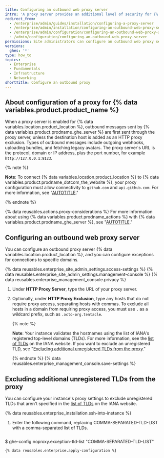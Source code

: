 ```yaml
---
title: Configuring an outbound web proxy server
intro: 'A proxy server provides an additional level of security for {% data variables.location.product_location %}.'
redirect_from:
  - /enterprise/admin/guides/installation/configuring-a-proxy-server
  - /enterprise/admin/installation/configuring-an-outbound-web-proxy-server
  - /enterprise/admin/configuration/configuring-an-outbound-web-proxy-server
  - /admin/configuration/configuring-an-outbound-web-proxy-server
permissions: Site administrators can configure an outbound web proxy server for a {% data variables.product.product_name %} instance.
versions:
  ghes: '*'
type: how_to
topics:
  - Enterprise
  - Fundamentals
  - Infrastructure
  - Networking
shortTitle: Configure an outbound proxy
---
```


## About configuration of a proxy for {% data variables.product.product_name %}

When a proxy server is enabled for {% data variables.location.product_location %}, outbound messages sent by {% data variables.product.prodname_ghe_server %} are first sent through the proxy server, unless the destination host is added as an HTTP proxy exclusion. Types of outbound messages include outgoing webhooks, uploading bundles, and fetching legacy avatars. The proxy server's URL is the protocol, domain or IP address, plus the port number, for example `http://127.0.0.1:8123`.

{% note %}

**Note:**  To connect {% data variables.location.product_location %} to {% data variables.product.prodname_dotcom_the_website %}, your proxy configuration must allow connectivity to `github.com` and `api.github.com`. For more information, see "[AUTOTITLE](/admin/configuration/configuring-github-connect/managing-github-connect)."

{% endnote %}

{% data reusables.actions.proxy-considerations %} For more information about using {% data variables.product.prodname_actions %} with {% data variables.product.prodname_ghe_server %}, see "[AUTOTITLE](/admin/github-actions/getting-started-with-github-actions-for-your-enterprise/getting-started-with-github-actions-for-github-enterprise-server)."

## Configuring an outbound web proxy server

You can configure an outbound proxy server {% data variables.location.product_location %}, and you can configure exceptions for connections to specific domains.

{% data reusables.enterprise_site_admin_settings.access-settings %}
{% data reusables.enterprise_site_admin_settings.management-console %}
{% data reusables.enterprise_management_console.privacy %}
1. Under **HTTP Proxy Server**, type the URL of your proxy server.
1. Optionally, under **HTTP Proxy Exclusion**, type any hosts that do not require proxy access, separating hosts with commas. To exclude all hosts in a domain from requiring proxy access, you must use `.` as a wildcard prefix, such as `.octo-org.tentacle`.

   {% note %}

   **Note**: Your instance validates the hostnames using the list of IANA's registered top-level domains (TLDs). For more information, see the [list of TLDs](https://data.iana.org/TLD/tlds-alpha-by-domain.txt) on the IANA website. If you want to exclude an unregistered TLD, see "[Excluding additional unregistered TLDs from the proxy](#excluding-additional-unregistered-tlds-from-the-proxy)."

   {% endnote %}
{% data reusables.enterprise_management_console.save-settings %}

## Excluding additional unregistered TLDs from the proxy

You can configure your instance's proxy settings to exclude unregistered TLDs that aren't specified in the [list of TLDs](https://data.iana.org/TLD/tlds-alpha-by-domain.txt) on the IANA website.

{% data reusables.enterprise_installation.ssh-into-instance %}
1. Enter the following command, replacing COMMA-SEPARATED-TLD-LIST with a comma-separated list of TLDs.

    ```shell
  $ ghe-config noproxy.exception-tld-list "COMMA-SEPARATED-TLD-LIST"
  ```
{% data reusables.enterprise.apply-configuration %}
